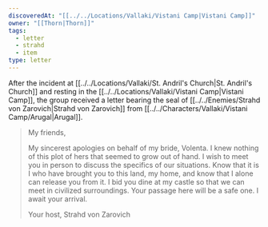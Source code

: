 ```yaml
---
discoveredAt: "[[../../Locations/Vallaki/Vistani Camp|Vistani Camp]]"
owner: "[[Thorn|Thorn]]"
tags:
  - letter
  - strahd
  - item
type: letter
---
```




After the incident at [[../../Locations/Vallaki/St. Andril's Church|St. Andril's Church]] and resting in the [[../../Locations/Vallaki/Vistani Camp|Vistani Camp]], the group received a letter bearing the seal of [[../../Enemies/Strahd von Zarovich|Strahd von Zarovich]] from [[../../Characters/Vallaki/Vistani Camp/Arugal|Arugal]].

>My friends,
>
>My sincerest apologies on behalf of my bride, Volenta. I knew nothing of this plot of hers that seemed to grow out of hand. I wish to meet you in person to discuss the specifics of our situations. Know that it is I who have brought you to this land, my home, and know that I alone can release you from it. I bid you dine at my castle so that we can meet in civilized surroundings. Your passage here will be a safe one. I await your arrival.
>
>Your host,
>Strahd von Zarovich